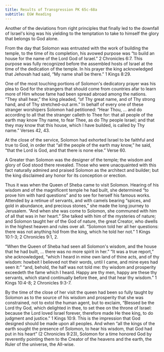 ```yaml
---
title: Results of Transgression PK 65c-68a
subtitle: EGW Reading
---
```


Another of the deviations from right principles that finally led to the downfall of Israel's king was his yielding to the temptation to take to himself the glory that belongs to God alone.

From the day that Solomon was entrusted with the work of building the temple, to the time of its completion, his avowed purpose was “to build an house for the name of the Lord God of Israel.” 2 Chronicles 6:7. This purpose was fully recognized before the assembled hosts of Israel at the time of the dedication of the temple. In his prayer the king acknowledged that Jehovah had said, “My name shall be there.” 1 Kings 8:29.

One of the most touching portions of Solomon's dedicatory prayer was his plea to God for the strangers that should come from countries afar to learn more of Him whose fame had been spread abroad among the nations. “They shall hear,” the king pleaded, “of Thy great name, and of Thy strong hand, and of Thy stretched-out arm.” In behalf of every one of these stranger worshipers Solomon had petitioned: “Hear Thou, ... and do according to all that the stranger calleth to Thee for: that all people of the earth may know Thy name, to fear Thee, as do Thy people Israel; and that they may know that this house, which I have builded, is called by Thy name.” Verses 42, 43.

At the close of the service, Solomon had exhorted Israel to be faithful and true to God, in order that “all the people of the earth may know,” he said, “that the Lord is God, and that there is none else.” Verse 60.

A Greater than Solomon was the designer of the temple; the wisdom and glory of God stood there revealed. Those who were unacquainted with this fact naturally admired and praised Solomon as the architect and builder; but the king disclaimed any honor for its conception or erection.

Thus it was when the Queen of Sheba came to visit Solomon. Hearing of his wisdom and of the magnificent temple he had built, she determined “to prove him with hard questions” and to see for herself his famous works. Attended by a retinue of servants, and with camels bearing “spices, and gold in abundance, and precious stones,” she made the long journey to Jerusalem. “And when she was come to Solomon, she communed with him of all that was in her heart.” She talked with him of the mysteries of nature; and Solomon taught her of the God of nature, the great Creator, who dwells in the highest heaven and rules over all. “Solomon told her all her questions: there was not anything hid from the king, which he told her not.” 1 Kings 10:1-3; 2 Chronicles 9:1, 2.

“When the Queen of Sheba had seen all Solomon's wisdom, and the house that he had built, ... there was no more spirit in her.” “It was a true report,” she acknowledged, “which I heard in mine own land of thine acts, and of thy wisdom: howbeit I believed not their words, until I came, and mine eyes had seen it:” “and, behold, the half was not told me: thy wisdom and prosperity exceedeth the fame which I heard. Happy are thy men, happy are these thy servants, which stand continually before thee, and that hear thy wisdom.” 1 Kings 10:4-8; 2 Chronicles 9:3-7.

By the time of the close of her visit the queen had been so fully taught by Solomon as to the source of his wisdom and prosperity that she was constrained, not to extol the human agent, but to exclaim, “Blessed be the Lord thy God, which delighted in thee, to set thee on the throne of Israel: because the Lord loved Israel forever, therefore made He thee king, to do judgment and justice.” 1 Kings 10:9. This is the impression that God designed should be made upon all peoples. And when “all the kings of the earth sought the presence of Solomon, to hear his wisdom, that God had put in his heart” (2 Chronicles 9:23), Solomon for a time honored God by reverently pointing them to the Creator of the heavens and the earth, the Ruler of the universe, the All-wise.